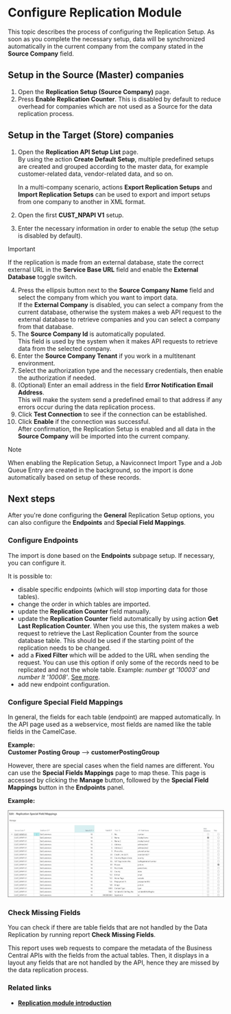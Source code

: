 # Configure Replication Module

This topic describes the process of configuring the Replication Setup. As soon as you complete the necessary setup, data will be synchronized automatically in the current company from the company stated in the **Source Company** field.

## Setup in the Source (Master) companies

1. Open the **Replication Setup (Source Company)** page.
2. Press **Enable Replication Counter**. This is disabled by default to reduce overhead for companies which are not used as a Source for the data replication process.

## Setup in the Target (Store) companies

1. Open the **Replication API Setup List** page.  
   By using the action **Create Default Setup**, multiple predefined setups are created and grouped according to the master data, for example customer-related data, vendor-related data, and so on.
   
   In a multi-company scenario, actions **Export Replication Setups** and **Import Replication Setups** can be used to export and import setups from one company to another in XML format.
2. Open the first **CUST_NPAPI V1** setup.
3. Enter the necessary information in order to enable the setup (the setup is disabled by default).
 > [!IMPORTANT]
 > If the replication is made from an external database, state the correct external URL in the **Service Base URL** field and enable the **External Database** toggle switch.           
 
4. Press the ellipsis button next to the **Source Company Name** field and select the company from which you want to import data.   
   If the **External Company** is disabled, you can select a company from the current database, otherwise the system makes a web API request to the external database to retrieve companies and you can select a company from that database.
5. The **Source Company Id** is automatically populated.       
   This field is used by the system when it makes API requests to retrieve data from the selected company.
6. Enter the **Source Company Tenant** if you work in a multitenant environment.
7. Select the authorization type and the necessary credentials, then enable the authorization if needed.
8. (Optional) Enter an email address in the field **Error Notification Email Address**.       
   This will make the system send a predefined email to that address if any errors occur during the data replication process. 
9. Click **Test Connection** to see if the connection can be established.
10. Click **Enable** if the connection was successful.     
    After confirmation, the Replication Setup is enabled and all data in the **Source Company** will be imported into the current company.
> [!Note]  	
> When enabling the Replication Setup, a Naviconnect Import Type and a Job Queue Entry are created in the background, so the import is done automatically based on setup of these records.

## Next steps

After you're done configuring the **General** Replication Setup options, you can also configure the **Endpoints** and **Special Field Mappings**.

### Configure Endpoints

The import is done based on the **Endpoints** subpage setup. If necessary, you can configure it.

It is possible to:
- disable specific endpoints (which will stop importing data for those tables).
- change the order in which tables are imported.
- update the **Replication Counter** field manually.
- update the **Replication Counter** field automatically by using action **Get Last Replication Counter**. When you use this, the system makes a web request to retrieve the Last Replication Counter from the source database table. This should be used if the starting point of the replication needs to be changed.
- add a **Fixed Filter** which will be added to the URL when sending the request. You can use this option if only some of the records need to be replicated and not the whole table. Example: *number gt '10003' and number lt '10008'*. [See more](https://docs.microsoft.com/en-us/dynamics-nav/using-filter-expressions-in-odata-uris).
- add new endpoint configuration.

### Configure Special Field Mappings

In general, the fields for each table (endpoint) are mapped automatically. In the API page used as a webservice, most fields are named like the table fields in the CamelCase.    

**Example:**   
**Customer Posting Group** --> **customerPostingGroup**

However, there are special cases when the field names are different. You can use the **Special Fields Mappings** page to map these. This page is accessed by clicking the **Manage** button, followed by the **Special Field Mappings** button in the **Endpoints** panel. 

**Example:**

![ReplicationSetupEndpointsFieldMappings.jpg](images/ReplicationSetupEndpointsFieldMappings.jpg)

### Check Missing Fields

You can check if there are table fields that are not handled by the Data Replication by running report **Check Missing Fields**.

This report uses web requests to compare the metadata of the Business Central APIs with the fields from the actual tables. Then, it displays in a layout any fields that are not handled by the API, hence they are missed by the data replication process.

### Related links
- [**Replication module introduction**](../intro.md)


